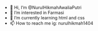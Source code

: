 - 👋 Hi, I’m @NurulHikmahAwaliaPutri
- 👀 I’m interested in Farmasi
- 🌱 I’m currently learning html and css
- 📫 How to reach me ig: nurulhikmah1404

<!---
NurulHikmahAwaliaPutri/NurulHikmahAwaliaPutri is a ✨ special ✨ repository because its `README.md` (this file) appears on your GitHub profile.
You can click the Preview link to take a look at your changes.
--->

